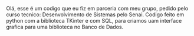 Olá, esse é um codigo que eu fiz em parceria com meu grupo, pedido pelo curso tecnico: Desenvolvimento de Sistemas pelo Senai. 
Codigo feito em python com a biblioteca TKinter e com SQL, para criamos uam interface grafica para uma biblioteca no Banco de Dados.

